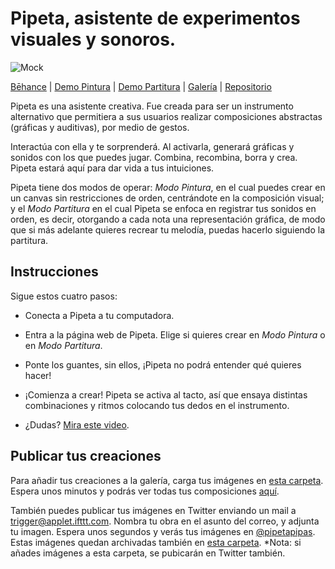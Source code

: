 # Pipeta, asistente de experimentos visuales y sonoros. 

![Mock](https://github.com/sofiacastaneda/pipeta/blob/gh-pages/contents/diagramass-04.png?raw=true)

[Bēhance](https://www.behance.net/gallery/109303133/Pipeta-Asistente-de-experimentos-visuales-y-sonoros) | [Demo Pintura](https://editor.p5js.org/sofiasofia/full/buOC_qbWx) | [Demo Partitura](https://editor.p5js.org/sofiasofia/full/0aRWkLWRB) | [Galería](https://sofiacastaneda.github.io/pipeta/galeria.html) | [Repositorio](https://github.com/sofiacastaneda/pipeta)

Pipeta es una asistente creativa. Fue creada para ser un instrumento alternativo que permitiera a sus usuarios realizar composiciones abstractas (gráficas y auditivas), por medio de gestos. 

Interactúa con ella y te sorprenderá. Al activarla, generará gráficas y sonidos con los que puedes jugar. Combina, recombina, borra y crea. Pipeta estará aquí para dar vida a tus intuiciones. 

Pipeta tiene dos modos de operar: *Modo Pintura*, en el cual puedes crear en un canvas sin restricciones de orden, centrándote en la composición visual; y el *Modo Partitura* en el cual Pipeta se enfoca en registrar tus sonidos en orden, es decir, otorgando a cada nota una representación gráfica, de modo que si más adelante quieres recrear tu melodía, puedas hacerlo siguiendo la partitura. 

## Instrucciones
Sigue estos cuatro pasos:

* Conecta a Pipeta a tu computadora.
* Entra a la página web de Pipeta. Elige si quieres crear en *Modo Pintura* o en *Modo Partitura*. 
* Ponte los guantes, sin ellos, ¡Pipeta no podrá entender qué quieres hacer!
* ¡Comienza a crear! Pipeta se activa al tacto, así que ensaya distintas combinaciones y ritmos colocando tus dedos en el instrumento. 

* ¿Dudas? [Mira este video](https://youtu.be/SyCooKJdv_s).

## Publicar tus creaciones

Para añadir tus creaciones a la galería, carga tus imágenes en [esta carpeta](https://github.com/sofiacastaneda/pipeta/tree/gh-pages/images). Espera unos minutos y podrás ver todas tus composiciones [aquí](https://sofiacastaneda.github.io/pipeta/galeria.html).

También puedes publicar tus imágenes en Twitter enviando un mail a trigger@applet.ifttt.com. Nombra tu obra en el asunto del correo, y adjunta tu imagen. Espera unos segundos y verás tus imágenes en [@pipetapipas](https://twitter.com/pipetapipas). Estas imágenes quedan archivadas también en [esta carpeta](https://drive.google.com/drive/folders/1fVWIslnsXeJRCjsI-1HoeAb4W5uzg82G?usp=sharing). *Nota: si añades imágenes a esta carpeta, se pubicarán en Twitter también.
